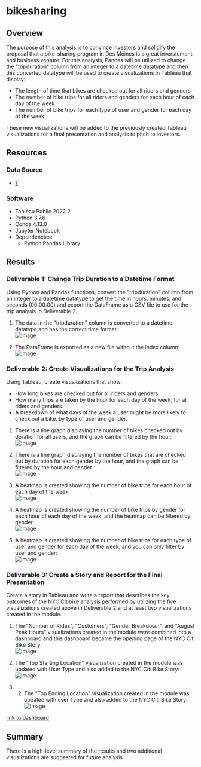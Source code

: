 # bikesharing

## Overview 
The purpose of this analysis is to convince investors and solidify the proposal that a bike-sharing program in Des Moines is a great inverstement and business venture. For this analysis, Pandas will be utilized to change the "tripduration" column from an integer to a datetime datatype and then this converted datatype will be used to create visualizations in Tableau that display:
- The length of time that bikes are checked out for all riders and genders
- The number of bike trips for all riders and genders for each hour of each day of the week
- The number of bike trips for each type of user and gender for each day of the week.

These new visualizations will be added to the previously created Tableau visualizations for a final presentation and analysis to pitch to investors.

## Resources
### Data Source 
- [?](?) 

### Software
- Tableau Public 2022.2
- Python 3.7.6
- Conda 4.13.0
- Jupyter Notebook
- Dependencies:
  - Python Pandas Library

## Results
### Deliverable 1: Change Trip Duration to a Datetime Format
Using Python and Pandas functions, convert the "tripduration" column from an integer to a datetime datatype to get the time in hours, minutes, and seconds (00:00:00) and export the DataFrame as a CSV file to use for the trip analysis in Deliverable 2.

1. The data in the "tripduration" column is converted to a datetime datatype and has the correct time format:
<br /> ![image](https://user-images.githubusercontent.com/108038989/193474116-24f5f00e-7ca1-4d7f-b070-ebe7cc90e34f.png)

2. The DataFrame is exported as a new file without the index column:
<br /> ![image](https://user-images.githubusercontent.com/108038989/193474090-6a11e9c8-278d-4017-af10-8688eeedaf6e.png)

### Deliverable 2: Create Visualizations for the Trip Analysis
Using Tableau, create visualizations that show:
  - How long bikes are checked out for all riders and genders.
  - How many trips are taken by the hour for each day of the week, for all riders and genders.
  - A breakdown of what days of the week a user might be more likely to check out a bike, by type of user and gender.

1. There is a line graph displaying the number of bikes checked out by duration for all users, and the graph can be filtered by the hour:
<br /> ![image](https://user-images.githubusercontent.com/108038989/193476990-3d3096de-cc41-4f5e-b6a3-489be9e860ae.png)

2. There is a line graph displaying the number of bikes that are checked out by duration for each gender by the hour, and the graph can be filtered by the hour and gender: 
<br /> ![image](https://user-images.githubusercontent.com/108038989/193476976-9ef60378-2a28-4e3f-a81d-f34f84e836fb.png)

3. A heatmap is created showing the number of bike trips for each hour of each day of the week:
<br /> ![image](https://user-images.githubusercontent.com/108038989/193476967-fd6a8bc6-507c-440d-837a-2e55ebb8af7b.png)

4. A heatmap is created showing the number of bike trips by gender for each hour of each day of the week, and the heatmap can be filtered by gender:
<br /> ![image](https://user-images.githubusercontent.com/108038989/193476945-1ec7eac2-78a3-4755-9f79-21fa55aec342.png)

5. A heatmap is created showing the number of bike trips for each type of user and gender for each day of the week, and you can only filter by user and gender:
<br /> ![image](https://user-images.githubusercontent.com/108038989/193476898-84974389-2707-40fd-a381-ecb65f5e1eab.png)

### Deliverable 3: Create a Story and Report for the Final Presentation
Create a story in Tableau and write a report that describes the key outcomes of the NYC Citibike analysis performed by utilizing the five visualizations created above in Deliverable 2 and at least two visualizations created in the module.

1. The "Number of Rides", "Customers", "Gender Breakdown", and "August Peak Hours" visualizations created in the module were combined into a dashboard and this dashboard became the opening page of the NYC Citi Bike Story: 
<br /> ![image](https://user-images.githubusercontent.com/108038989/193492757-2f6b6ce4-4729-4d18-8eda-e04087b01cdd.png)

2. The "Top Starting Location" visualization created in the module was updated with User Type and also added to the NYC Citi Bike Story: 
<br /> ![image](https://user-images.githubusercontent.com/108038989/193494564-f863e190-ad67-4bea-896a-b1ea061f6b41.png)

3. 2. The "Top Ending Location" visualization created in the module was updated with user Type and also added to the NYC Citi Bike Story: 
<br /> ![image](https://user-images.githubusercontent.com/108038989/193494650-aadbf18c-872e-4703-a11a-1c7c95f2efd5.png)

[link to dashboard](LINK)

## Summary 
There is a high-level summary of the results and two additional visualizations are suggested for future analysis
